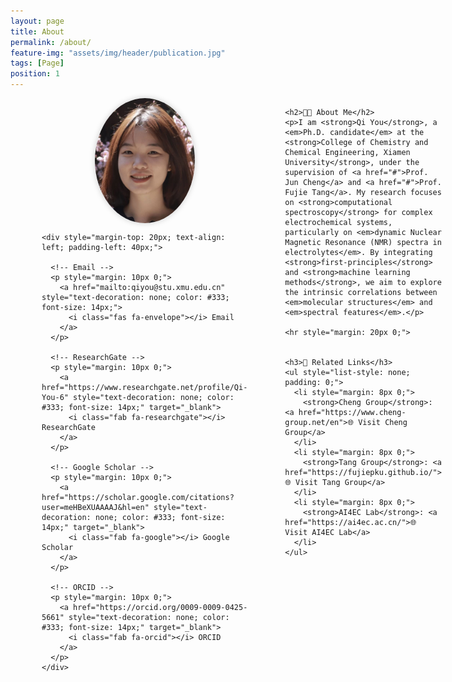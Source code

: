 ```yaml
---
layout: page
title: About
permalink: /about/
feature-img: "assets/img/header/publication.jpg"
tags: [Page]
position: 1
---
```


<div style="display: flex; margin: 0 50px; gap: 60px;">

  <div style="flex: 1;">
     <!-- photo -->
    <div style="width: 160px; height: 200px; margin: 0 auto; border-radius: 50%; overflow: hidden; box-shadow: 0 0 10px #ccc;">
    <img src="/assets/img/1.jpg" style="width: 100%; height: 100%; object-fit: cover; border: none;">
    </div>
    

    

    <div style="margin-top: 20px; text-align: left; padding-left: 40px;">
    
      <!-- Email -->
      <p style="margin: 10px 0;">
        <a href="mailto:qiyou@stu.xmu.edu.cn" style="text-decoration: none; color: #333; font-size: 14px;">
          <i class="fas fa-envelope"></i> Email
        </a>
      </p>
      
      <!-- ResearchGate -->
      <p style="margin: 10px 0;">
        <a href="https://www.researchgate.net/profile/Qi-You-6" style="text-decoration: none; color: #333; font-size: 14px;" target="_blank">
          <i class="fab fa-researchgate"></i> ResearchGate
        </a>
      </p>
      
      <!-- Google Scholar -->
      <p style="margin: 10px 0;">
        <a href="https://scholar.google.com/citations?user=meHBeXUAAAAJ&hl=en" style="text-decoration: none; color: #333; font-size: 14px;" target="_blank">
          <i class="fab fa-google"></i> Google Scholar
        </a>
      </p>
      
      <!-- ORCID -->
      <p style="margin: 10px 0;">
        <a href="https://orcid.org/0009-0009-0425-5661" style="text-decoration: none; color: #333; font-size: 14px;" target="_blank">
          <i class="fab fa-orcid"></i> ORCID
        </a>
      </p>
    </div>
  </div>

  <div style="flex: 5;">
    
    <h2>👨‍🎓 About Me</h2>
    <p>I am <strong>Qi You</strong>, a <em>Ph.D. candidate</em> at the <strong>College of Chemistry and Chemical Engineering, Xiamen University</strong>, under the supervision of <a href="#">Prof. Jun Cheng</a> and <a href="#">Prof. Fujie Tang</a>. My research focuses on <strong>computational spectroscopy</strong> for complex electrochemical systems, particularly on <em>dynamic Nuclear Magnetic Resonance (NMR) spectra in electrolytes</em>. By integrating <strong>first-principles</strong> and <strong>machine learning methods</strong>, we aim to explore the intrinsic correlations between <em>molecular structures</em> and <em>spectral features</em>.</p>

    <hr style="margin: 20px 0;">


    <h3>🔗 Related Links</h3>
    <ul style="list-style: none; padding: 0;">
      <li style="margin: 8px 0;">
        <strong>Cheng Group</strong>: <a href="https://www.cheng-group.net/en">🌐 Visit Cheng Group</a>
      </li>
      <li style="margin: 8px 0;">
        <strong>Tang Group</strong>: <a href="https://fujiepku.github.io/">🌐 Visit Tang Group</a>
      </li>
      <li style="margin: 8px 0;">
        <strong>AI4EC Lab</strong>: <a href="https://ai4ec.ac.cn/">🌐 Visit AI4EC Lab</a>
      </li>
    </ul>
  </div>
</div>



